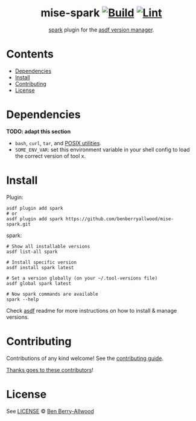 <div align="center">

# mise-spark [![Build](https://github.com/benberryallwood/mise-spark/actions/workflows/build.yml/badge.svg)](https://github.com/benberryallwood/mise-spark/actions/workflows/build.yml) [![Lint](https://github.com/benberryallwood/mise-spark/actions/workflows/lint.yml/badge.svg)](https://github.com/benberryallwood/mise-spark/actions/workflows/lint.yml)

[spark](https://spark.apache.org/documentation.html) plugin for the [asdf version manager](https://asdf-vm.com).

</div>

# Contents

- [Dependencies](#dependencies)
- [Install](#install)
- [Contributing](#contributing)
- [License](#license)

# Dependencies

**TODO: adapt this section**

- `bash`, `curl`, `tar`, and [POSIX utilities](https://pubs.opengroup.org/onlinepubs/9699919799/idx/utilities.html).
- `SOME_ENV_VAR`: set this environment variable in your shell config to load the correct version of tool x.

# Install

Plugin:

```shell
asdf plugin add spark
# or
asdf plugin add spark https://github.com/benberryallwood/mise-spark.git
```

spark:

```shell
# Show all installable versions
asdf list-all spark

# Install specific version
asdf install spark latest

# Set a version globally (on your ~/.tool-versions file)
asdf global spark latest

# Now spark commands are available
spark --help
```

Check [asdf](https://github.com/asdf-vm/asdf) readme for more instructions on how to
install & manage versions.

# Contributing

Contributions of any kind welcome! See the [contributing guide](contributing.md).

[Thanks goes to these contributors](https://github.com/benberryallwood/mise-spark/graphs/contributors)!

# License

See [LICENSE](LICENSE) © [Ben Berry-Allwood](https://github.com/benberryallwood/)
